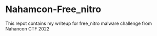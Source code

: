 # Nahamcon-Free_nitro

This repot contains my writeup for free_nitro malware challenge from Nahancon CTF 2022
